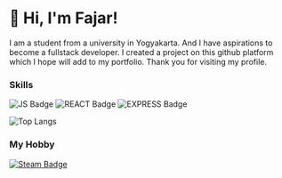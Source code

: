 # 👋 Hi, I'm Fajar!
I am a student from a university in Yogyakarta. And I have aspirations to become a fullstack developer. I created a project on this github platform which I hope will add to my portfolio. Thank you for visiting my profile.
### Skills
![JS Badge](https://img.shields.io/badge/JavaScript-323330?style=for-the-badge&logo=javascript&logoColor=F7DF1E)
![REACT Badge](https://img.shields.io/badge/React-20232A?style=for-the-badge&logo=react&logoColor=61DAFB)
![EXPRESS Badge](https://img.shields.io/badge/Express.js-404D59?style=for-the-badge)

![Top Langs](https://github-readme-stats.vercel.app/api/top-langs/?username=fajardd&layout=compact)

### My Hobby
<a href="https://steamcommunity.com/id/relaxinaja/">
   <img src="https://img.shields.io/badge/Steam-000000?style=for-the-badge&logo=steam&logoColor=white"
    alt="Steam Badge">
</a>
